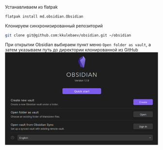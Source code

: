 Устанавливаем из flatpak
```sh
flatpak install md.obsidian.Obsidian
```

Клонируем синхронизированный репозиторий
```sh
git clone git@github.com:kkulebaev/obsidian.git ~/obsidian
```

При открытии Obsidian выбираем пункт меню `Open folder as vault`, а затем указываем путь до директории клонированной из GitHub
![Obsidian Welcome Screen](files/obsidian_welcome_screen.png)